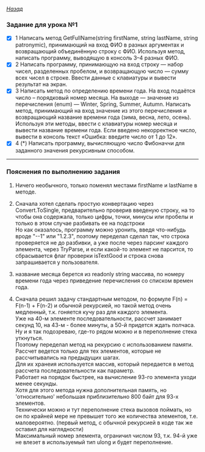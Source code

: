 ﻿*[Назад](./../README.md)*  
  
### Задание для урока №1  
  
- [X] 1 Написать метод GetFullName(string firstName, string lastName, string patronymic), 
принимающий на вход ФИО в разных аргументах и возвращающий объединённую строку с ФИО. 
Используя метод, написать программу, выводящую в консоль 3–4 разных ФИО.  
- [X] 2 Написать программу, принимающую на вход строку — набор чисел, разделенных пробелом, 
и возвращающую число — сумму всех чисел в строке. Ввести данные с клавиатуры и вывести результат на экран.  
- [X] 3 Написать метод по определению времени года. На вход подаётся число – порядковый номер месяца. 
На выходе — значение из перечисления (enum) — Winter, Spring, Summer, Autumn. Написать метод, 
принимающий на вход значение из этого перечисления и возвращающий название времени года (зима, весна, лето, осень). 
Используя эти методы, ввести с клавиатуры номер месяца и вывести название времени года. 
Если введено некорректное число, вывести в консоль текст «Ошибка: введите число от 1 до 12».  
- [X] 4 (*) Написать программу, вычисляющую число Фибоначчи для заданного значения рекурсивным способом.  
  
---  
  
### Пояснения по выполнению задания  
  
1) Ничего необычного, только поменял местами firstName и lastName в методе.

2) Сначала хотел сделать простую конвертацию через Convert.ToSingle, 
предварительно проверив введеную строку, на то чтобы она содержала, 
только цифры, точки, минусы или пробелы и только в этом случае разбивать ее на подстроки  
Но как оказалось, программу можно уронить, введя что-нибудь вроде "--1" или "1.2.3", поэтому переделал 
сделал так, что строка проверяется не до разбивки, а уже после через парсинг каждого элемента, через TryParse, 
и если какой-то элемент не парсится, то сбрасывается флаг проверки isTextGood и строка снова запрашивается у пользователя.  

3) название месяца берется из readonly string массива, по номеру времени года через приведение перечисления со списком времен года.  

4) Сначала решил задачу стандартным методом, по формуле F(n) = F(n-1) + F(n-2) и обычной рекурсией, 
но такой метод очень медленный, т.к. гоняется кучу раз для каждого элемента.  
Уже на 40-м элементе последовательности, рассчет занимает секунд 10, на 43-м - более минуты, а 50-й придется ждать полчаса.  
Ну и я так подозреваю, где-то рядом можно и в переполнение стека уткнуться.  
Поэтому переделал метод на рекурсию с использованием памяти.  
Рассчет ведется только для тех элементов, которые не рассчитывались на предыдущих шагах.  
Для их хранеия используется массив, который передается в метод рассчета последовательности как параметр.  
Работает на порядок быстрее, на вычисление 93-го элемента уходи менее секунды.  
Хотя для этого метода нужна дополнительная память, но 'относительно' небольшая приблизительно 800 байт для 93-х элементов.  
Технически можно и тут переполнение стека вызовов поймать, но он по крайней мере не превышет того же количества элементов, т.е. маловероятно. 
(первый метод, с обычной рекурсией в коде так же оставил для наглядности)  
Максимальный номер элемента, ограничил числом 93, т.к. 94-й уже не влезет в используемый тип ulong и будет переполнение.  
  